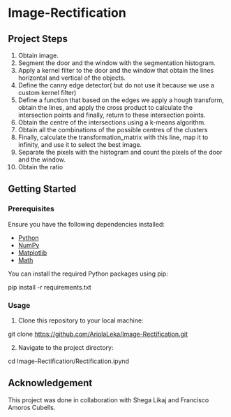 # Image-Rectification

## Project Steps

1) Obtain image.
2) Segment the door and the window with the segmentation histogram.
3) Apply a kernel filter to the door and the window that obtain the lines horizontal and vertical of the objects.
4) Define the canny edge detector( but do not use it because we use a custom kernel filter)
5) Define a function that based on the edges we apply a hough transform, obtain the lines, and apply the cross product to calculate the intersection points and finally, return to these intersection points.
6) Obtain the centre of the intersections using a k-means algorithm.
7) Obtain all the combinations of the possible centres of the clusters
8) Finally, calculate the transformation_matrix with this line, map it to infinity, and use it to select the best image.
9) Separate the pixels with the histogram and count the pixels of the door and the window.
10) Obtain the ratio

## Getting Started

### Prerequisites 

Ensure you have the following dependencies installed:

- [Python](https://www.python.org/)
- [NumPy](https://numpy.org/)
- [Matplotlib](https://matplotlib.org/)
- [Math](https://docs.python.org/3/library/math.html)

You can install the required Python packages using pip:

pip install -r requirements.txt

### Usage

1. Clone this repository to your local machine:

git clone https://github.com/AriolaLeka/Image-Rectification.git

2. Navigate to the project directory:

cd Image-Rectification/Rectification.ipynd

## Acknowledgement

This project was done in collaboration with Shega Likaj and Francisco Amoros Cubells.

